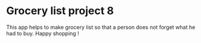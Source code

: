# Grocery list project 8

This app helps to make grocery list so that a person does not forget what he had to buy. Happy shopping !
